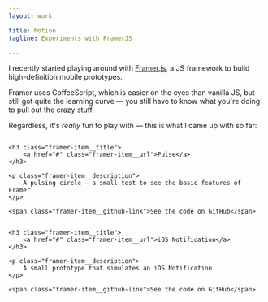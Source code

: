 ```yaml
---
layout: work

title: Motion 
tagline: Experiments with FramerJS

---
```


I recently started playing around with [Framer.js](framerjs.com), a JS framework to build high-definition mobile prototypes.

Framer uses CoffeeScript, which is easier on the eyes than vanilla JS, but still got quite the learning curve — you still have to know what you're doing to pull out the crazy stuff. 

Regardless, it's _really_ fun to play with — this is what I came up with so far:

<div class="framer-item">
    <img src="" alt="" class="framer-item__thumb">
    
    <h3 class="framer-item__title">
        <a href="#" class="framer-item__url">Pulse</a>
    </h3>

    <p class="framer-item__description">
        A pulsing circle — a small test to see the basic features of Framer
    </p>

    <span class="framer-item__github-link">See the code on GitHub</span>
</div>

<div class="framer-item">
    <img src="" alt="" class="framer-item__thumb">
    
    <h3 class="framer-item__title">
        <a href="#" class="framer-item__url">iOS Notification</a>
    </h3>

    <p class="framer-item__description">
        A small prototype that simulates an iOS Notification
    </p>

    <span class="framer-item__github-link">See the code on GitHub</span>
</div>






